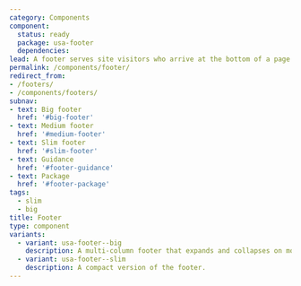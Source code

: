 ```yaml
---
category: Components
component:
  status: ready
  package: usa-footer
  dependencies:
lead: A footer serves site visitors who arrive at the bottom of a page without finding what they want.
permalink: /components/footer/
redirect_from:
- /footers/
- /components/footers/
subnav:
- text: Big footer
  href: '#big-footer'
- text: Medium footer
  href: '#medium-footer'
- text: Slim footer
  href: '#slim-footer'
- text: Guidance
  href: '#footer-guidance'
- text: Package
  href: '#footer-package'
tags:
  - slim
  - big
title: Footer
type: component
variants:
  - variant: usa-footer--big
    description: A multi-column footer that expands and collapses on mobile.
  - variant: usa-footer--slim
    description: A compact version of the footer.
---
```

